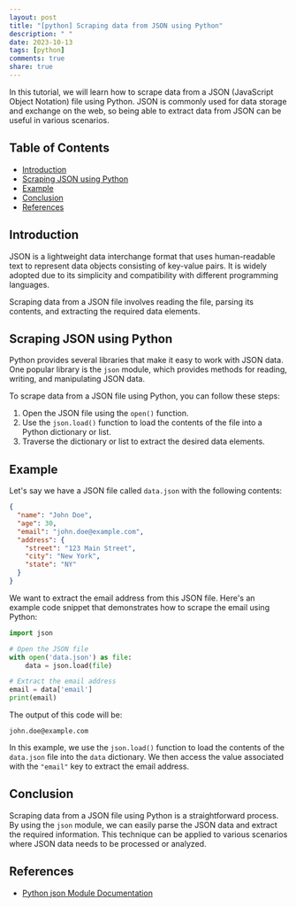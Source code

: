 ```yaml
---
layout: post
title: "[python] Scraping data from JSON using Python"
description: " "
date: 2023-10-13
tags: [python]
comments: true
share: true
---
```


In this tutorial, we will learn how to scrape data from a JSON (JavaScript Object Notation) file using Python. JSON is commonly used for data storage and exchange on the web, so being able to extract data from JSON can be useful in various scenarios.

## Table of Contents
- [Introduction](#introduction)
- [Scraping JSON using Python](#scraping-json-using-python)
- [Example](#example)
- [Conclusion](#conclusion)
- [References](#references)

<a name="introduction"></a>
## Introduction
JSON is a lightweight data interchange format that uses human-readable text to represent data objects consisting of key-value pairs. It is widely adopted due to its simplicity and compatibility with different programming languages.

Scraping data from a JSON file involves reading the file, parsing its contents, and extracting the required data elements.

<a name="scraping-json-using-python"></a>
## Scraping JSON using Python
Python provides several libraries that make it easy to work with JSON data. One popular library is the `json` module, which provides methods for reading, writing, and manipulating JSON data.

To scrape data from a JSON file using Python, you can follow these steps:

1. Open the JSON file using the `open()` function.
2. Use the `json.load()` function to load the contents of the file into a Python dictionary or list.
3. Traverse the dictionary or list to extract the desired data elements.

<a name="example"></a>
## Example
Let's say we have a JSON file called `data.json` with the following contents:

```json
{
  "name": "John Doe",
  "age": 30,
  "email": "john.doe@example.com",
  "address": {
    "street": "123 Main Street",
    "city": "New York",
    "state": "NY"
  }
}
```

We want to extract the email address from this JSON file. Here's an example code snippet that demonstrates how to scrape the email using Python:

```python
import json

# Open the JSON file
with open('data.json') as file:
    data = json.load(file)

# Extract the email address
email = data['email']
print(email)
```

The output of this code will be:

```
john.doe@example.com
```

In this example, we use the `json.load()` function to load the contents of the `data.json` file into the `data` dictionary. We then access the value associated with the `"email"` key to extract the email address.

<a name="conclusion"></a>
## Conclusion
Scraping data from a JSON file using Python is a straightforward process. By using the `json` module, we can easily parse the JSON data and extract the required information. This technique can be applied to various scenarios where JSON data needs to be processed or analyzed.

<a name="references"></a>
## References
- [Python json Module Documentation](https://docs.python.org/3/library/json.html)